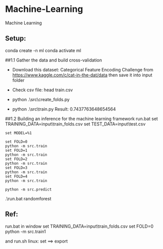 # Machine-Learning
Machine Learning

## Setup:
conda create -n ml
conda activate ml

##1.1 Gather the data and build cross-validation

- Download this dataset: Categorical Feature Encoding Challenge from https://www.kaggle.com/c/cat-in-the-dat/data then save it into input folder

- Check csv file: 
    head train.csv

- python .\src\create_folds.py

- python .\src\train.py
Result:
0.7437763648654564

##1.2 Building an inference for the machine learning framework
run.bat
    set TRAINING_DATA=input\train_folds.csv
    set TEST_DATA=input\test.csv

    set MODEL=%1

    set FOLD=0 
    python -m src.train
    set FOLD=1 
    python -m src.train
    set FOLD=2 
    python -m src.train
    set FOLD=3 
    python -m src.train
    set FOLD=4 
    python -m src.train

    python -m src.predict

.\run.bat randomforest

## Ref:
run.bat in window 
set TRAINING_DATA=input\train_folds.csv
set FOLD=0
python -m src.train1

and run.sh linux: set ==> export